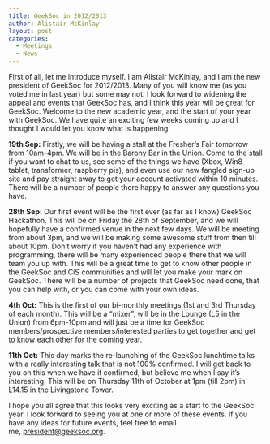 ```yaml
---
title: GeekSoc in 2012/2013
author: Alistair McKinlay
layout: post
categories:
  - Meetings
  - News
---
```

First of all, let me introduce myself. I am Alistair McKinlay, and I am the new president of GeekSoc for 2012/2013. Many of you will know me (as you voted me in last year) but some may not. I look forward to widening the appeal and events that GeekSoc has, and I think this year will be great for GeekSoc. Welcome to the new academic year, and the start of your year with GeekSoc. We have quite an exciting few weeks coming up and I thought I would let you know what is happening.

**19th Sep:** Firstly, we will be having a stall at the Fresher&#8217;s Fair tomorrow from 10am-4pm. We will be in the Barony Bar in the Union. Come to the stall if you want to chat to us, see some of the things we have (Xbox, Win8 tablet, transformer, raspberry pis), and even use our new fangled sign-up site and pay straight away to get your account activated within 10 minutes. There will be a number of people there happy to answer any questions you have.

**28th Sep:** Our first event will be the first ever (as far as I know) GeekSoc Hackathon. This will be on Friday the 28th of September, and we will hopefully have a confirmed venue in the next few days. We will be meeting from about 3pm, and we will be making some awesome stuff from then till about 10pm. Don&#8217;t worry if you haven&#8217;t had any experience with programming, there will be many experienced people there that we will team you up with. This will be a great time to get to know other people in the GeekSoc and CiS communities and will let you make your mark on GeekSoc. There will be a number of projects that GeekSoc need done, that you can help with, or you can come with your own ideas.

**4th Oct:** This is the first of our bi-monthly meetings (1st and 3rd Thursday of each month). This will be a &#8220;mixer&#8221;, will be in the Lounge (L5 in the Union) from 6pm-10pm and will just be a time for GeekSoc members/prospective members/interested parties to get together and get to know each other for the coming year.

**11th Oct:** This day marks the re-launching of the GeekSoc lunchtime talks with a really interesting talk that is not 100% confirmed. I will get back to you on this when we have it confirmed, but believe me when I say it&#8217;s interesting. This will be on Thursday 11th of October at 1pm (till 2pm) in L14.15 in the Livingstone Tower.

I hope you all agree that this looks very exciting as a start to the GeekSoc year. I look forward to seeing you at one or more of these events. If you have any ideas for future events, feel free to email me, <a href="mailto:president@geeksoc.org" target="_blank">president@geeksoc.org</a>.